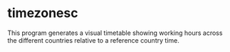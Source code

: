 # timezonesc
This program generates a visual timetable showing working hours across the different countries relative to a reference country time.
